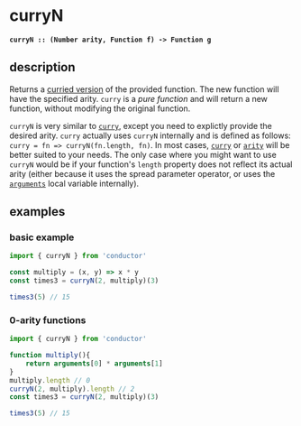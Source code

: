 # curryN

**`curryN :: (Number arity, Function f) -> Function g`**

## description

Returns a [curried version](https://en.wikipedia.org/wiki/Currying) of the provided function. The new function will have the specified arity. `curry` is a _pure function_ and will return a new function, without modifying the original function.

`curryN` is very similar to [`curry`](curry.md), except you need to explictly provide the desired arity. `curry` actually uses `curryN` internally and is defined as follows: `curry = fn => curryN(fn.length, fn)`. In most cases, [`curry`](curry.md) or [`arity`](arity.md) will be better suited to your needs. The only case where you might want to use `curryN` would be if your function's `length` property does not reflect its actual arity \(either because it uses the spread parameter operator, or uses the [`arguments`](https://developer.mozilla.org/en-US/docs/Web/JavaScript/Reference/Functions/arguments) local variable internally\).

## examples

### basic example

```javascript
import { curryN } from 'conductor'

const multiply = (x, y) => x * y
const times3 = curryN(2, multiply)(3)

times3(5) // 15
```

### 0-arity functions

```javascript
import { curryN } from 'conductor'

function multiply(){
    return arguments[0] * arguments[1]
}
multiply.length // 0
curryN(2, multiply).length // 2 
const times3 = curryN(2, multiply)(3)

times3(5) // 15
```

